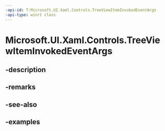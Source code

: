 ```yaml
---
-api-id: T:Microsoft.UI.Xaml.Controls.TreeViewItemInvokedEventArgs
-api-type: winrt class
---
```


<!-- Class syntax.
public class TreeViewItemInvokedEventArgs 
-->

# Microsoft.UI.Xaml.Controls.TreeViewItemInvokedEventArgs

## -description

## -remarks

## -see-also

## -examples

